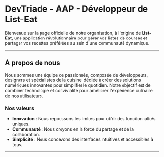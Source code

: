 # DevTriade - AAP - Développeur de List-Eat

Bienvenue sur la page officielle de notre organisation, à l'origine de **List-Eat**, une application révolutionnaire pour gérer vos listes de courses et partager vos recettes préférées au sein d'une communauté dynamique.

---

## À propos de nous

Nous sommes une équipe de passionnés, composée de développeurs, designers et spécialistes de la cuisine, dédiée à créer des solutions numériques innovantes pour simplifier le quotidien. Notre objectif est de combiner technologie et convivialité pour améliorer l'expérience culinaire de nos utilisateurs.

### Nos valeurs
- **Innovation** : Nous repoussons les limites pour offrir des fonctionnalités uniques.
- **Communauté** : Nous croyons en la force du partage et de la collaboration.
- **Simplicité** : Nous concevons des interfaces intuitives et accessibles à tous.

---
